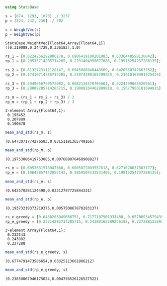 

```julia
using StatsBase

s = [874, 1293, 1070] ./ 3237
p = [224, 242, 236] ./ 702

s = WeightVec(s)
p = WeightVec(p)
```




    StatsBase.WeightVec{Float64,Array{Float64,1}}([0.319088,0.344729,0.336182],1.0)




```julia
rs_1 = [0.6224256292906178, 0.6906419180201083, 0.6336448598130842];
rp_1 = [0.20535714285714285, 0.2231404958677686, 0.19915254237288135];
```


```julia
rs_2 = [0.6132723112128147, 0.6945088940448569, 0.6420560747663552];
rp_2 = [0.17410714285714285, 0.21074380165289255, 0.21610169491525424];
```


```julia
rs_3 = [0.5949656750572082, 0.6682134570765661, 0.6224299065420561];
rp_3 = [0.20089285714285715, 0.19008264462809918, 0.15677966101694915];
```


```julia
rs_m = (rs_1 + rs_2 + rs_3) / 3
rp_m = (rp_1 + rp_2 + rp_3) / 3
```




    3-element Array{Float64,1}:
     0.193452
     0.207989
     0.190678




```julia
mean_and_std(rs_m, s)
```




    (0.6473071774276593,0.03151181365749166)




```julia
mean_and_std(rp_m, p)
```




    (0.19753086419753085,0.007668076468908827)




```julia
rs_e = [0.6052631578947368, 0.6805877803557618, 0.6271028037383177];
rp_e = [0.19642857142857142, 0.1859504132231405, 0.19915254237288135];
```


```julia
mean_and_std(rs_e, s)
```




    (0.642570281124498,0.03212797725844331)




```julia
mean_and_std(rp_e, p)
```




    (0.19373219373219375,0.005750867870283137)




```julia
rs_e_greedy = [0.6430205949656751, 0.7177107501933488, 0.6570093457943925]
rp_e_greedy = [0.23214285714285715, 0.24380165289256198, 0.23728813559322035]
```




    3-element Array{Float64,1}:
     0.232143
     0.243802
     0.237288




```julia
mean_and_std(rs_e_greedy, s)
```




    (0.6774791473586654,0.03325113661986212)




```julia
mean_and_std(rp_e_greedy, s)
```




    (0.23850067946175024,0.004756526126527522)




```julia

```
